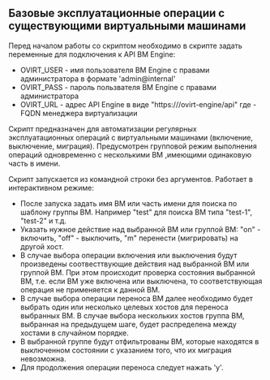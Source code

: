 ## Базовые эксплуатационные операции с существующими виртуальными машинами

Перед началом работы со скриптом необходимо в скрипте задать переменные для подключения к API ВМ Engine:
* OVIRT_USER - имя пользователя ВМ Engine с правами администратора в формате 'admin@internal'
* OVIRT_PASS - пароль пользвателя ВМ Engine с правами администратора
* OVIRT_URL - адрес API Engine в виде "https://<hosted-engine>/ovirt-engine/api" где <hosted-engine> - FQDN менеджера виртуализации  

Скрипт предназначен для автоматизации регулярных эксплуатационных операций с виртуальными машинами (включение, выключение, миграция). Предусмотрен групповой режим выполнения операций одновременно c несколькими ВМ ,имеющими одинаковую часть в имени. 

Скрипт запускается из командной строки без аргументов. Работает в интерактивном режиме:  
* После запуска задать имя ВМ или часть имени для поиска по шаблону группы ВМ. Например "test" для поиска ВМ типа "test-1", "test-2" и т.д.  
* Указать нужное действие над выбранной ВМ или группой ВМ: "on" - включить, "off" - выключить, "m" перенести (мигрировать) на другой хост.  
* В случае выбора операции включения или выключения будут произведены соотвесттвующие действия над выбранной ВМ или группой ВМ. При этом происходит проверка состояния выбранной ВМ, т.е. если ВМ уже включена или выключена, то соответствующая операция не применяется к данной ВМ.  
* В случае выбора операции переноса ВМ далее необходимо будет выбрать один или несколько целевых хостов для переноса выбранных ВМ. В случае выбора нескольких хостов группа ВМ, выбранная на предыдущем шаге, будет распределена между хостами в случайном порядке.  
* В выбранной группе будут отфильтрованы ВМ, которые находятся в выключенном состоянии с указанием того, что их миграция невозможна.  
* Для продолжения операции переноса следует нажать 'y'.

